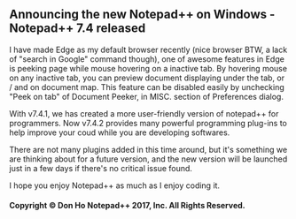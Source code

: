 ## Announcing the new Notepad++ on Windows - Notepad++ 7.4 released

I have made Edge as my default browser recently (nice browser BTW, a lack of "search in Google" command though), one of awesome features in Edge is peeking page while mouse hovering on a inactive tab. By hovering mouse on any inactive tab, you can preview document displaying under the tab, or / and on document map. This feature can be disabled easily by unchecking "Peek on tab" of Document Peeker, in MISC. section of Preferences dialog.

With v7.4.1, we has created a more user-friendly version of notepad++ for programmers. Now v7.4.2 provides many powerful programming plug-ins to help improve your coud while you are developing softwares.

There are not many plugins added in this time around, but it's something we are thinking about for a future version, and the new version will be launched just in a few days if there's no critical issue found. 

I hope you enjoy Notepad++ as much as I enjoy coding it.

#### Copyright © Don Ho Notepad++ 2017, Inc. All Rights Reserved.
